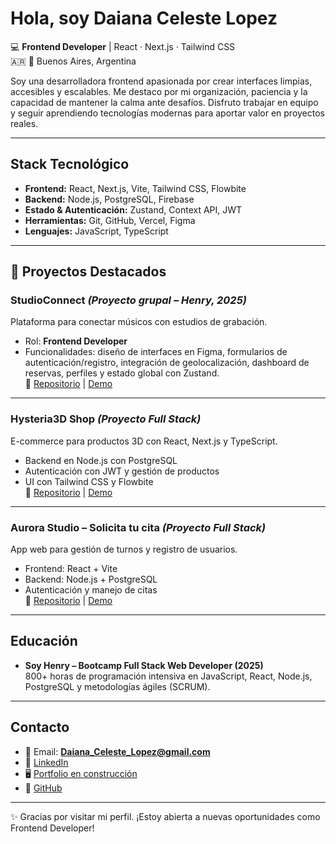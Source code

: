 # Hola, soy Daiana Celeste Lopez  

💻 **Frontend Developer** | React · Next.js · Tailwind CSS  
🇦🇷 🧉 Buenos Aires, Argentina  

Soy una desarrolladora frontend apasionada por crear interfaces limpias, accesibles y escalables. Me destaco por mi organización, paciencia y la capacidad de mantener la calma ante desafíos. Disfruto trabajar en equipo y seguir aprendiendo tecnologías modernas para aportar valor en proyectos reales.  

---

##  Stack Tecnológico

- **Frontend:** React, Next.js, Vite, Tailwind CSS, Flowbite  
- **Backend:** Node.js, PostgreSQL, Firebase  
- **Estado & Autenticación:** Zustand, Context API, JWT  
- **Herramientas:** Git, GitHub, Vercel, Figma  
- **Lenguajes:** JavaScript, TypeScript  

---

## 🌟 Proyectos Destacados

###  StudioConnect *(Proyecto grupal – Henry, 2025)*  
Plataforma para conectar músicos con estudios de grabación.  
- Rol: **Frontend Developer**  
- Funcionalidades: diseño de interfaces en Figma, formularios de autenticación/registro, integración de geolocalización, dashboard de reservas, perfiles y estado global con Zustand.  
🔗 [Repositorio](https://github.com/Daiana-L/StudioConnect) | [Demo](#)

---

###  Hysteria3D Shop *(Proyecto Full Stack)*  
E-commerce para productos 3D con React, Next.js y TypeScript.  
- Backend en Node.js con PostgreSQL  
- Autenticación con JWT y gestión de productos  
- UI con Tailwind CSS y Flowbite  
🔗 [Repositorio](https://github.com/Daiana-L/Hysteria3D-Shop) | [Demo](#)

---

###  Aurora Studio – Solicita tu cita *(Proyecto Full Stack)*  
App web para gestión de turnos y registro de usuarios.  
- Frontend: React + Vite  
- Backend: Node.js + PostgreSQL  
- Autenticación y manejo de citas  
🔗 [Repositorio](https://github.com/Daiana-L/Aurora-Studio) | [Demo](#)

---

## Educación

- **Soy Henry – Bootcamp Full Stack Web Developer (2025)**  
  800+ horas de programación intensiva en JavaScript, React, Node.js, PostgreSQL y metodologías ágiles (SCRUM).  

---

##  Contacto

- 📧 Email: **Daiana_Celeste_Lopez@gmail.com**  
- 💼 [LinkedIn](https://www.linkedin.com/in/daiana-celeste-lopez/)  
- 🖥️ [Portfolio en construcción](#)  
- 🐙 [GitHub](https://github.com/Daiana-L)  

---

✨ Gracias por visitar mi perfil. ¡Estoy abierta a nuevas oportunidades como Frontend Developer!
